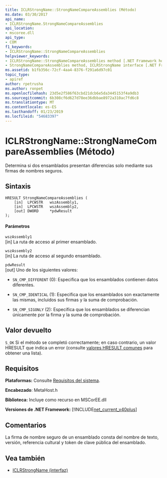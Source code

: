 ```yaml
---
title: ICLRStrongName::StrongNameCompareAssemblies (Método)
ms.date: 03/30/2017
api_name:
- ICLRStrongName.StrongNameCompareAssemblies
api_location:
- mscoree.dll
api_type:
- COM
f1_keywords:
- ICLRStrongName::StrongNameCompareAssemblies
helpviewer_keywords:
- ICLRStrongName::StrongNameCompareAssemblies method [.NET Framework hosting]
- StrongNameCompareAssemblies method, ICLRStrongName interface [.NET Framework hosting]
ms.assetid: b1fb356c-72cf-4aa4-8376-f291a6d97c01
topic_type:
- apiref
author: rpetrusha
ms.author: ronpet
ms.openlocfilehash: 23d5e2f586f63cbd21dcb6e5da3445153f4a9db3
ms.sourcegitcommit: 6b308cf6d627d78ee36dbbae8972a310ac7fd6c8
ms.translationtype: MT
ms.contentlocale: es-ES
ms.lasthandoff: 01/23/2019
ms.locfileid: "54683397"
---
```

# <a name="iclrstrongnamestrongnamecompareassemblies-method"></a>ICLRStrongName::StrongNameCompareAssemblies (Método)
Determina si dos ensamblados presentan diferencias solo mediante sus firmas de nombres seguros.  
  
## <a name="syntax"></a>Sintaxis  
  
```  
HRESULT StrongNameCompareAssemblies (  
    [in]  LPCWSTR   wszAssembly1,  
    [in]  LPCWSTR   wszAssembly2,  
    [out] DWORD     *pdwResult  
);  
```  
  
#### <a name="parameters"></a>Parámetros  
 `wszAssembly1`  
 [in] La ruta de acceso al primer ensamblado.  
  
 `wszAssembly2`  
 [in] La ruta de acceso al segundo ensamblado.  
  
 `pdwResult`  
 [out] Uno de los siguientes valores:  
  
-   `SN_CMP_DIFFERENT` (0): Especifica que los ensamblados contienen datos diferentes.  
  
-   `SN_CMP_IDENTICAL` (1): Especifica que los ensamblados son exactamente las mismas, incluidos sus firmas y la suma de comprobación.  
  
-   `SN_CMP_SIGONLY` (2): Especifica que los ensamblados se diferencian únicamente por la firma y la suma de comprobación.  
  
## <a name="return-value"></a>Valor devuelto  
 `S_OK` Si el método se completó correctamente; en caso contrario, un valor HRESULT que indica un error (consulte [valores HRESULT comunes](https://go.microsoft.com/fwlink/?LinkId=213878) para obtener una lista).  
  
## <a name="requirements"></a>Requisitos  
 **Plataformas:** Consulte [Requisitos del sistema](../../../../docs/framework/get-started/system-requirements.md).  
  
 **Encabezado**: MetaHost.h  
  
 **Biblioteca:** Incluye como recurso en MSCorEE.dll  
  
 **Versiones de .NET Framework:** [!INCLUDE[net_current_v40plus](../../../../includes/net-current-v40plus-md.md)]  
  
## <a name="remarks"></a>Comentarios  
 La firma de nombre seguro de un ensamblado consta del nombre de texto, versión, referencia cultural y token de clave pública del ensamblado.  
  
## <a name="see-also"></a>Vea también
- [ICLRStrongName (interfaz)](../../../../docs/framework/unmanaged-api/hosting/iclrstrongname-interface.md)
